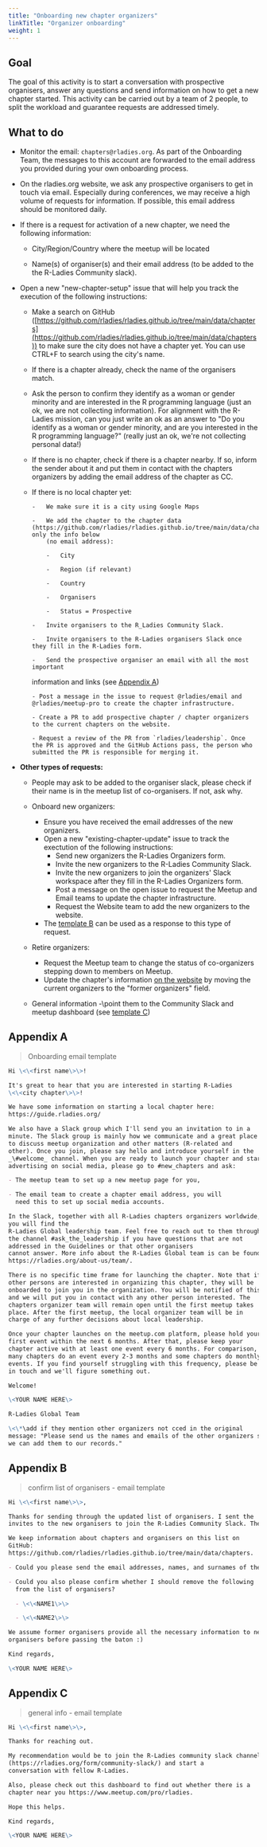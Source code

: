 ```yaml
---
title: "Onboarding new chapter organizers"
linkTitle: "Organizer onboarding"
weight: 1
---
```


## Goal

The goal of this activity is to start a conversation with prospective
organisers, answer any questions and send information on how to get a
new chapter started. This activity can be carried out by a team of 2
people, to split the workload and guarantee requests are addressed
timely.

## What to do

- Monitor the email: `chapters@rladies.org`. As part of the Onboarding
  Team, the messages to this account are forwarded to the email
  address you provided during your own onboarding process.

- On the rladies.org website, we ask any prospective organisers to get
  in touch via email. Especially during conferences, we may receive
  a high volume of requests for information. If possible, this email
  address should be monitored daily.

- If there is a request for activation of a new chapter, we need the
  following information:

  - City/Region/Country where the meetup will be located

  - Name(s) of organiser(s) and their email address (to be added to
    the the R-Ladies Community slack).

- Open a new "new-chapter-setup" issue that will help you track the execution of the following instructions:

  - Make a search on GitHub
    ([https://github.com/rladies/rladies.github.io/tree/main/data/chapters](https://github.com/rladies/rladies.github.io/tree/main/data/chapters))
    to make sure the city does not have a chapter yet. You can use CTRL+F to search using the city's name.

  - If there is a chapter already, check the name of the organisers match.

  - Ask the person to confirm they identify as a woman or gender minority and are interested in the R programming language (just an ok, we are not collecting information). For alignment with the R-Ladies mission, can you just write an ok as an answer to "Do you identify as a woman or gender minority, and are you interested in the R programming language?" (really just an ok, we're not collecting personal data!)

  - If there is no chapter, check if there is a chapter nearby. If so, inform the sender about it and put them in contact with the chapters organizers by adding the email address of the chapter as CC.

  - If there is no local chapter yet:

        -   We make sure it is a city using Google Maps

        -   We add the chapter to the chapter data (https://github.com/rladies/rladies.github.io/tree/main/data/chapters), only the info below
            (no email address):

            -   City

            -   Region (if relevant)

            -   Country

            -   Organisers

            -   Status = Prospective

        -   Invite organisers to the R_Ladies Community Slack.

        -   Invite organisers to the R-Ladies organisers Slack once they fill in the R-Ladies form.

        -   Send the prospective organiser an email with all the most important

    information and links (see [Appendix A](#appendix-a))

        - Post a message in the issue to request @rladies/email and @rladies/meetup-pro to create the chapter infrastructure.

        - Create a PR to add prospective chapter / chapter organizers to the current chapters on the website.

        - Request a review of the PR from `rladies/leadership`. Once the PR is approved and the GitHub Actions pass, the person who submitted the PR is responsible for merging it.

- **Other types of requests:**

  - People may ask to be added to the organiser slack, please check
    if their name is in the meetup list of co-organisers. If not,
    ask why.

  - Onboard new organizers:

    - Ensure you have received the email addresses of the new organizers.
    - Open a new "existing-chapter-update" issue to track the exectution of the following instructions:
      - Send new organizers the R-Ladies Organizers form.
      - Invite the new organizers to the R-Ladies Community Slack.
      - Invite the new organizers to join the organizers' Slack workspace after they fill in the R-Ladies Organizers form.
      - Post a message on the open issue to request the Meetup and Email teams to update the chapter infrastructure.
      - Request the Website team to add the new organizers to the website.
    - The [template B](#appendix-b) can be used as a response to this type of request.

  - Retire organizers:

    - Request the Meetup team to change the status of co-organizers stepping down to members on Meetup.
    - Update the chapter's information [on the website](https://github.com/rladies/rladies.github.io/tree/main/data/chapters) by moving the current organizers to the "former organizers" field.

  - General information -\point them to the Community Slack and
    meetup dashboard (see [template C](#appendix-c))

## Appendix A

> Onboarding email template

```markdown
Hi \<\<first name\>\>!

It's great to hear that you are interested in starting R-Ladies
\<\<city chapter\>\>!

We have some information on starting a local chapter here:
https://guide.rladies.org/

We also have a Slack group which I'll send you an invitation to in a
minute. The Slack group is mainly how we communicate and a great place
to discuss meetup organization and other matters (R-related and
other). Once you join, please say hello and introduce yourself in the
_\#welcome_ channel. When you are ready to launch your chapter and start
advertising on social media, please go to #new_chapters and ask:

- The meetup team to set up a new meetup page for you,

- The email team to create a chapter email address, you will
  need this to set up social media accounts.

In the Slack, together with all R-Ladies chapters organizers worldwide,
you will find the
R-Ladies Global leadership team. Feel free to reach out to them through
the channel #ask_the_leadership if you have questions that are not
addressed in the Guidelines or that other organisers
cannot answer. More info about the R-Ladies Global team is can be found on the R-Ladies website:
https://rladies.org/about-us/team/.

There is no specific time frame for launching the chapter. Note that if
other persons are interested in organizing this chapter, they will be
onboarded to join you in the organization. You will be notified of this
and we will put you in contact with any other person interested. The
chapters organizer team will remain open until the first meetup takes
place. After the first meetup, the local organizer team will be in
charge of any further decisions about local leadership.

Once your chapter launches on the meetup.com platform, please hold your
first event within the next 6 months. After that, please keep your
chapter active with at least one event every 6 months. For comparison,
many chapters do an event every 2-3 months and some chapters do monthly
events. If you find yourself struggling with this frequency, please be
in touch and we'll figure something out.

Welcome!

\<YOUR NAME HERE\>

R-Ladies Global Team

\<\*\add if they mention other organizers not cced in the original
message: "Please send us the names and emails of the other organizers so
we can add them to our records."
```

## Appendix B

> confirm list of organisers - email template

```markdown
Hi \<\<first name\>\>,

Thanks for sending through the updated list of organisers. I sent the
invites to the new organisers to join the R-Ladies Community Slack. The new organizers should fill in the following [form](https://airtable.com/appM6GuE0Jl1UI9qx/pagEczcfwQdkN4SHN/form). Once submitted, we’ll invite them to join the Slack workspace dedicated to R-Ladies organizers.

We keep information about chapters and organisers on this list on
GitHub:
https://github.com/rladies/rladies.github.io/tree/main/data/chapters.

- Could you please send the email addresses, names, and surnames of the new organizers so we can update the chapter list?

- Could you also please confirm whether I should remove the following
  from the list of organisers?

  - \<\<NAME1\>\>

  - \<\<NAME2\>\>

We assume former organisers provide all the necessary information to new
organisers before passing the baton :)

Kind regards,

\<YOUR NAME HERE\>
```

## Appendix C

> general info - email template

```markdown
Hi \<\<first name\>\>,

Thanks for reaching out.

My recommendation would be to join the R-Ladies community slack channel
(https://rladies.org/form/community-slack/) and start a
conversation with fellow R-Ladies.

Also, please check out this dashboard to find out whether there is a
chapter near you https://www.meetup.com/pro/rladies.

Hope this helps.

Kind regards,

\<YOUR NAME HERE\>
```
